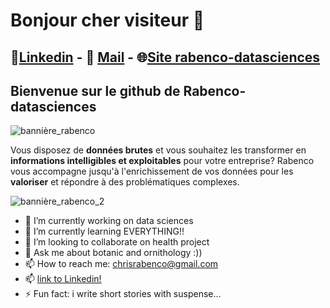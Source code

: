 # Bonjour cher visiteur 👋

## 🤝[Linkedin](https://www.linkedin.com/in/christelle-troussard/) - 📧 [Mail](chrisrabenco@gmail.com) - 🌐[Site rabenco-datasciences](www.rabenco-datasciences.fr) 
<!--
**Rabenco/Rabenco** is a ✨ _special_ ✨ repository because its `README.md` (this file) appears on your GitHub profile.

Here are some ideas to get you started:

- 🔭 I’m currently working on data sciences
- 🌱 I’m currently learning EVERYTHING!!
- 👯 I’m looking to collaborate on health projects
- 🤔 I’m looking for help with SQL requests
- 💬 Ask me about botanic and ornithology :))
- 📫 How to reach me: chrisrabenco@gmail.com
- ⚡ Fun fact: i write short stories with suspense !!!
-->
## Bienvenue sur le github de Rabenco-datasciences
![bannière_rabenco](https://user-images.githubusercontent.com/71134226/117308676-11a5eb80-ae82-11eb-8dad-94a241362229.gif)

Vous disposez de __données brutes__ et vous souhaitez les transformer en __informations intelligibles et exploitables__ pour votre entreprise? 
Rabenco vous accompagne jusqu'à l'enrichissement de vos données pour les __valoriser__ et répondre à des problématiques complexes.

![bannière_rabenco_2](https://user-images.githubusercontent.com/71134226/117308718-18ccf980-ae82-11eb-86e2-ce0465d4c862.gif)


- 🔭 I’m currently working on data sciences
- 🌱 I’m currently learning EVERYTHING!!
- 👯 I’m looking to collaborate on health project
- 💬 Ask me about botanic and ornithology :))
- 📫 How to reach me: chrisrabenco@gmail.com
- 📫 [link to Linkedin!](https://www.linkedin.com/in/christelle-troussard/)
- ⚡ Fun fact: i write short stories with suspense...

